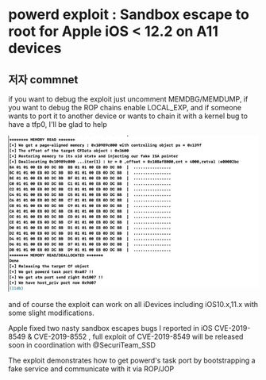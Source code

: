 
# powerd exploit : Sandbox escape to root for Apple iOS < 12.2 on A11 devices

## 저자 commnet

if you want to debug the exploit just uncomment MEMDBG/MEMDUMP,
if you want to debug the ROP chains enable LOCAL_EXP, 
and if someone wants to port it to another device or wants to chain 
it with a kernel bug to have a tfp0, I'll be glad to help

![8](8.jpg)


and of course the exploit can work on 
all iDevices including iOS10.x,11.x with some slight modifications.


Apple fixed two nasty sandbox escapes
bugs I reported in iOS CVE-2019-8549 & CVE-2019-8552 ,
full exploit of CVE-2019-8549 will be released soon in coordination with 
@SecuriTeam_SSD



The exploit demonstrates how to get powerd's
task port by bootstrapping a fake service and communicate with it via ROP/JOP
